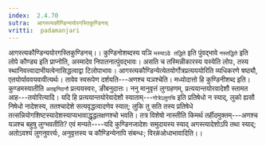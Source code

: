 ```yaml
---
index:  2.4.70
sutra:  आगस्त्यकौण्डिन्ययोरगस्तिकुण्डिनच्
vritti:  padamanjari
---
```


आगस्त्यकौण्डिन्ययोरगस्तिकुण्डिनच्।। कुण्डिनोशब्दस्य यञि `भस्याऽढे तद्धिते` इति पुंवद्भावे `नस्तद्धिते` इति लोपे कौण्ड्य इति प्राप्नोति, अस्मादेव निपातनात्पुंवद्भावः। असति च तस्मिन्नीकारस्य यस्येति लोपः, तस्य स्थानिवत्त्वादाभीयत्वेनासिद्धत्वाद्वा टिलोपाभावः। आगस्त्यकौण्डिन्येत्येतयोर्गोत्रप्रत्यययोरिति व्यधिकरणे षष्ठ्यौ, एतयोर्याववयवावीत्यर्थः। तावेव स्वरूपेण दर्शयति---अणश्च यञश्चेति। मध्योदात्तो हि कुण्डिनीशब्द इति। कुण्डमस्यातीति `अतइनिठनौ` प्रत्ययस्वरः, ङीबनुदात्तः। ननु मानुवृत्तं लुग्ग्रहणम्, प्रत्ययान्तयोरवादेशौ स्तामत आह---तयोरित्यादि। यदि  हि प्रत्ययान्तयोरेवादेशौ स्याताम्---`गोत्रेऽलुगचि` इति प्रतिषेधो न स्याद्, लुको ह्यसौ निषेधो नादेशस्य, ततश्चादेशे सत्यवृद्धत्वादणेव स्यात्; लुकि तु सति तस्य प्रतिषेधे तत्सन्नियोगशिष्टस्यादेशस्याप्यभावाद्धृद्धलक्षणश्चो भवति। तत्र विशेषो नास्तीति किमर्थ तर्हीदमुक्तम्---अणश्च यञश्च बहुषु लुग्भवतीति? एवं मन्यते----यदि कुण्डिनजादेशः समुदायस्य स्याद् अगस्त्यादेशोऽपि तथा स्याद्; अतोऽवश्यं लुगनुवर्त्त्यः, अनुवृत्तस्य च कौण्डिन्येनापि संबन्धः; विर#ओधाभावादिति।।
